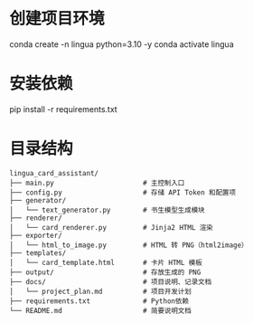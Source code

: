 # 创建项目环境
conda create -n lingua python=3.10 -y
conda activate lingua

# 安装依赖
pip install -r requirements.txt

# 目录结构
```
lingua_card_assistant/
├── main.py                      # 主控制入口
├── config.py                    # 存储 API Token 和配置项
├── generator/
│   └── text_generator.py        # 书生模型生成模块
├── renderer/
│   └── card_renderer.py         # Jinja2 HTML 渲染
├── exporter/
│   └── html_to_image.py         # HTML 转 PNG（html2image）
├── templates/
│   └── card_template.html       # 卡片 HTML 模板
├── output/                      # 存放生成的 PNG
├── docs/                        # 项目说明、记录文档
│   └── project_plan.md          # 项目开发计划
├── requirements.txt             # Python依赖
└── README.md                    # 简要说明文档
```